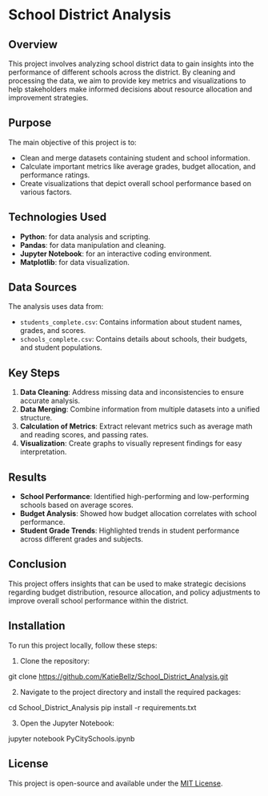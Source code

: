 # School District Analysis

## Overview
This project involves analyzing school district data to gain insights into the performance of different schools across the district. By cleaning and processing the data, we aim to provide key metrics and visualizations to help stakeholders make informed decisions about resource allocation and improvement strategies.

## Purpose
The main objective of this project is to:
- Clean and merge datasets containing student and school information.
- Calculate important metrics like average grades, budget allocation, and performance ratings.
- Create visualizations that depict overall school performance based on various factors.

## Technologies Used
- **Python**: for data analysis and scripting.
- **Pandas**: for data manipulation and cleaning.
- **Jupyter Notebook**: for an interactive coding environment.
- **Matplotlib**: for data visualization.

## Data Sources
The analysis uses data from:
- `students_complete.csv`: Contains information about student names, grades, and scores.
- `schools_complete.csv`: Contains details about schools, their budgets, and student populations.

## Key Steps
1. **Data Cleaning**: Address missing data and inconsistencies to ensure accurate analysis.
2. **Data Merging**: Combine information from multiple datasets into a unified structure.
3. **Calculation of Metrics**: Extract relevant metrics such as average math and reading scores, and passing rates.
4. **Visualization**: Create graphs to visually represent findings for easy interpretation.

## Results
- **School Performance**: Identified high-performing and low-performing schools based on average scores.
- **Budget Analysis**: Showed how budget allocation correlates with school performance.
- **Student Grade Trends**: Highlighted trends in student performance across different grades and subjects.

## Conclusion
This project offers insights that can be used to make strategic decisions regarding budget distribution, resource allocation, and policy adjustments to improve overall school performance within the district.

## Installation
To run this project locally, follow these steps:
1. Clone the repository: 

git clone https://github.com/KatieBellz/School_District_Analysis.git

2. Navigate to the project directory and install the required packages:

cd School_District_Analysis
pip install -r requirements.txt

3. Open the Jupyter Notebook:

jupyter notebook PyCitySchools.ipynb

## License
This project is open-source and available under the [MIT License](LICENSE).

